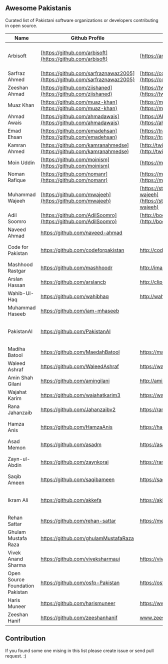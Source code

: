 ## Awesome Pakistanis

Curated list of Pakistani software organizations or developers contributing in open source. 

|Name| Github Profile|Website/Blog|Technologies|
|--|--|--|--|
| Arbisoft|[https://github.com/arbisoft](https://github.com/arbisoft)|[https://arbisoft.com](https://arbisoft.com/) | Python, JavaScript, Machine Learning
| Sarfraz Ahmed| [https://github.com/sarfraznawaz2005](https://github.com/sarfraznawaz2005)| [https://codeinphp.github.io](https://codeinphp.github.io/)|PHP, JavaScrip
| Zeeshan Ahmad | [https://github.com/ziishaned](https://github.com/ziishaned) |[https://twitter.com/ziishaned](https://twitter.com/ziishaned) |PHP, JavaScript
| Muaz Khan| [https://github.com/muaz-khan](https://github.com/muaz-khan) |  [https://muazkhan.com](https://muazkhan.com/) | JavaScript
| Ahmad Awais|[https://github.com/ahmadawais](https://github.com/ahmadawais)| [https://AhmadAwais.com](https://ahmadawais.com/)|JavaScript, NodeJs
| Emad Ehsan | [https://github.com/emadehsan](https://github.com/emadehsan)|[https://traverous.com/@emad](https://traverous.com/@emad)|JavaScript, Python
| Kamran Ahmed| [https://github.com/kamranahmedse](https://github.com/kamranahmedse)|[http://twitter.com/kamranahmedse](http://twitter.com/kamranahmedse) | JavaScript, Tutorials
| Moin Uddin|[https://github.com/moinism](https://github.com/moinism)| [https://moin.im](https://moin.im/)|JavaScript
| Noman Rafique|[https://github.com/nomanr](https://github.com/nomanr)|[https://medium.com/@nomanr](https://medium.com/@nomanr)|Android, Java
|Muhammad Wajeeh|[https://github.com/mwajeeh](https://github.com/mwajeeh)|[https://stackoverflow.com/users/826606/m-wajeeh](https://stackoverflow.com/users/826606/m-wajeeh)|Java, Android
|Adil Soomro|[https://github.com/AdilSoomro](https://github.com/AdilSoomro)|[http://booleanbites.com](http://booleanbites.com/)|Java, Objective-C
|Naveed Ahmad|https://github.com/naveed-ahmad||Ruby, JavaScript
|Code for Pakistan|https://github.com/codeforpakistan|http://codeforpakistan.org |PHP, JavaScript, Java
|Mashhood Rastgar|https://github.com/mashhoodr|http://imars.info|JavaScript
|Arslan Hassan|https://github.com/arslancb|http://clip-bucket.com/|JavaScript, PHP
|Wahib-Ul-Haq|https://github.com/wahibhaq|http://wahibhaq.com|Java, Kotlin
|Muhammad Haseeb|https://github.com/iam-mhaseeb| |Python
|PakistanAI|https://github.com/PakistanAI| |Artificial intelligence, Machine learning
|Madiha Batool|https://github.com/MaedahBatool|https://maedahbatool.com| PHP, JavaScript
|Waleed Ashraf|https://github.com/WaleedAshraf|https://waleedashraf.me|JavaScript
|Amin Shah Gilani|https://github.com/amingilani|http://amin.gilani.me|Ruby, JavaScript
|Wajahat Karim|https://github.com/wajahatkarim3|https://wajahatkarim.com|Java, Kotlin, Android
|Rana Jahanzaib|https://github.com/Jahanzaibv2|https://ranajahanzaib.com|JavaScript
|Hamza Anis|https://github.com/HamzaAnis|https://hamzaanis.github.io/|C, Go, Python, TypeScript
|Asad Memon|https://github.com/asadm|https://asadmemon.com/|JavaScript, C#
|Zayn-ul-Abdin|https://github.com/zaynkorai|https://ranajahanzaib.com|Go, Python, Nodejs, Rust, JavaScript
|Saqib Ameen|https://github.com/saqibameen|https://saqibameen.com/|JavaScript, Python, Java
|Ikram Ali|https://github.com/akkefa|https://akkefa.com|JavaScript, Python, Machine learning
|Rehan Sattar|https://github.com/rehan-sattar|https://medium.com/@rehansattar/|JavaScript
|Ghulam Mustafa Raza|https://github.com/ghulamMustafaRaza| |JavaScript
|Vivek Anand Sharma|https://github.com/viveksharmaui| https://viveksharmaui.github.io/portfolio/ |JavaScript, CloudNative, DevOps
|Open Source Foundation Pakistan|https://github.com/osfp-Pakistan| https://osfp.org.pk | Python, Java, JavaScript, Go, C#
| Haris Muneer |https://github.com/harismuneer |https://www.linkedin.com/in/harismuneer| Python, Java, C#
| Zeeshan Hanif| https://github.com/zeeshanhanif| www.zeeshanhanif.info| JavaScript


## Contribution
If you found some one mising in this list please create issue or send pull request. :)
